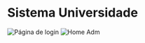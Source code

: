 # Sistema Universidade
![Página de login](https://www.figma.com/file/D5Bf4z29fXAmnhtwx4oOLD/POO?type=design&node-id=2-6&mode=design&t=tjhl0hochA6vJu7a-4)
![Home Adm](https://www.figma.com/file/D5Bf4z29fXAmnhtwx4oOLD/POO?type=design&node-id=66-539&mode=design&t=tjhl0hochA6vJu7a-4)

